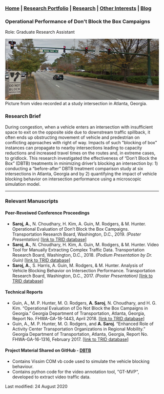 ### [Home](README.md) | [Research Portfolio](/research.md) | [Research](research_projects.md) | [Other Interests](other_interests.md) | [Blog](blog.md) 

### Operational Performance of Don't Block the Box Campaigns
Role: Graduate Research Assistant

<img src="dbtb.png" height = "200" width = "1603"/>
Picture from video recorded at a study intersection in Atlanta, Georgia. 

### Research Brief 
During congestion, when a vehicle enters an intersection with insufficient space to exit on the opposite side due to downstream traffic spillback, it often ends up obstructing movement of vehicle and predestrian on conflicting approaches with right of way. Impacts of such "blocking of box" instances can propagate to nearby intersections leading to capacity reductions and increased travel times on the routes and, in extreme cases, to gridlock. This research investigated the effectiveness of “Don’t Block the Box” (DBTB) treatments in minimizing driver’s blocking an intersection by: 1) conducting a “before-after” DBTB treatment comparison study at six intersections in Atlanta, Georgia and by 2) quantifying the impact of vehicle blocking behavior on intersection performance using a microscopic simulation model. 

****
### Relevant Manuscripts 
#### Peer-Reveiwed Conference Proceedings
- **Saroj, A.**, N. Choudhary, H. Kim, A. Guin, M. Rodgers, & M. Hunter. Operational Evaluation of Don’t Block the Box Campaigns. Transportation Research Board, Washington, D.C., 2019. *(Poster Presentation)* [[link to TRID database]](https://trid.trb.org/view/1573335)
- **Saroj, A.**, N. Choudhary, H. Kim, A. Guin, M. Rodgers, & M. Hunter. Video Tool for Manually Extracting Complex Traffic Data. Transportation Research Board, Washington, D.C., 2018. *(Podium Presentation by Dr. Guin)* [[link to TRID database]](https://trid.trb.org/view/1496767)
- **Saroj, A.**, S. Harris, A. Guin, M. Rodgers, & M. Hunter. Analysis of Vehicle Blocking Behavior on Intersection Performance. Transportation Research Board, Washington, D.C., 2017. *(Poster Presentation)* [[link to TRID database]](https://trid.trb.org/view/1439541)

#### Technical Reports 
- Guin, A., M. P. Hunter, M. O. Rodgers, **A. Saroj**, N. Choudhary, and H. G. Kim. “Operational Evaluation of Do Not Block the Box Campaigns in Georgia.” Georgia Department of Transportation, Atlanta, Georgia, Report No. FHWA-GA-18-1443, April 2018. [[link to TRID database]](https://trid.trb.org/view/1523189)
- Guin, A., M. P. Hunter, M. O. Rodgers, and **A. Saroj**. “Enhanced Role of Activity Center Transportation Organizations in Regional Mobility.” Georgia Department of Transportation, Atlanta, Georgia, Report No. FHWA-GA-16-1316, February 2017. [[link to TRID database]](https://trid.trb.org/view/1475161)

#### Project Material Shared on GitHub - [DBTB](https://github.com/abhilashasaroj/DBTB)
 - Contains Vissim COM vb code used to simulate the vehicle blocking behaviour.
 - Contains python code for the video annotation tool, "GT-MVP", developed to extract video traffic data.

Last modified: 24 August 2020
